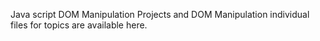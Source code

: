 Java script DOM Manipulation Projects and DOM Manipulation individual files for topics are available here. 
